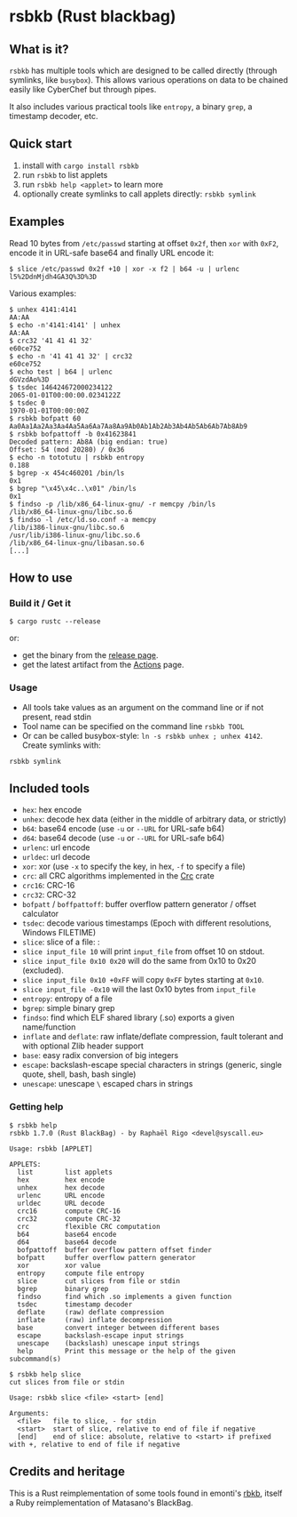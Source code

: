 # rsbkb (Rust blackbag)

## What is it?

`rsbkb` has multiple tools which are designed to be called directly (through
symlinks, like `busybox`). This allows various operations on data to be chained easily like
CyberChef but through pipes.

It also includes various practical tools like `entropy`, a binary `grep`, a
timestamp decoder, etc.


## Quick start

1. install with `cargo install rsbkb`
2. run `rsbkb` to list applets
3. run `rsbkb help <applet>` to learn more
4. optionally create symlinks to call applets directly: `rsbkb symlink`

## Examples

Read 10 bytes from `/etc/passwd` starting at offset `0x2f`, then `xor` with
`0xF2`, encode it in URL-safe base64 and finally URL encode it:

```
$ slice /etc/passwd 0x2f +10 | xor -x f2 | b64 -u | urlenc
l5%2DdnMjdh4GA3Q%3D%3D
```

Various examples:

```
$ unhex 4141:4141
AA:AA
$ echo -n'4141:4141' | unhex
AA:AA
$ crc32 '41 41 41 32'
e60ce752
$ echo -n '41 41 41 32' | crc32
e60ce752
$ echo test | b64 | urlenc
dGVzdAo%3D
$ tsdec 146424672000234122
2065-01-01T00:00:00.0234122Z
$ tsdec 0
1970-01-01T00:00:00Z
$ rsbkb bofpatt 60
Aa0Aa1Aa2Aa3Aa4Aa5Aa6Aa7Aa8Aa9Ab0Ab1Ab2Ab3Ab4Ab5Ab6Ab7Ab8Ab9
$ rsbkb bofpattoff -b 0x41623841
Decoded pattern: Ab8A (big endian: true)
Offset: 54 (mod 20280) / 0x36
$ echo -n tototutu | rsbkb entropy
0.188
$ bgrep -x 454c460201 /bin/ls
0x1
$ bgrep "\x45\x4c..\x01" /bin/ls
0x1
$ findso -p /lib/x86_64-linux-gnu/ -r memcpy /bin/ls
/lib/x86_64-linux-gnu/libc.so.6
$ findso -l /etc/ld.so.conf -a memcpy
/lib/i386-linux-gnu/libc.so.6
/usr/lib/i386-linux-gnu/libc.so.6
/lib/x86_64-linux-gnu/libasan.so.6
[...]
```

## How to use

### Build it / Get it

```
$ cargo rustc --release
```

or:

* get the binary from the [release page](https://github.com/trou/rsbkb/releases).
* get the latest artifact from the [Actions](https://github.com/trou/rsbkb/actions) page.

### Usage


* All tools take values as an argument on the command line or if not present, read stdin
* Tool name can be specified on the command line `rsbkb TOOL`
* Or can be called busybox-style: `ln -s rsbkb unhex ; unhex 4142`. Create symlinks with:

```
rsbkb symlink
```

## Included tools

* `hex`: hex encode
* `unhex`: decode hex data (either in the middle of arbitrary data, or strictly)
* `b64`: base64 encode (use `-u` or `--URL` for URL-safe b64)
* `d64`: base64 decode (use `-u` or `--URL` for URL-safe b64)
* `urlenc`: url encode
* `urldec`: url decode
* `xor`: xor (use `-x` to specify the key, in hex, `-f` to specify a file)
* `crc`: all CRC algorithms implemented in the [Crc](https://docs.rs/crc/2.1.0/crc/) crate
* `crc16`: CRC-16
* `crc32`: CRC-32
* `bofpatt` / `boffpattoff`: buffer overflow pattern generator / offset calculator
* `tsdec`: decode various timestamps (Epoch with different resolutions, Windows FILETIME)
* `slice`: slice of a file: :
 * `slice input_file 10` will print `input_file` from offset 10 on stdout.
 * `slice input_file 0x10 0x20` will do the same from 0x10 to 0x20 (excluded).
 * `slice input_file 0x10 +0xFF` will copy `0xFF` bytes starting at `0x10`.
 * `slice input_file -0x10` will the last 0x10 bytes from `input_file`
* `entropy`: entropy of a file
* `bgrep`: simple binary grep
* `findso`: find which ELF shared library (.so) exports a given name/function
* `inflate` and `deflate`: raw inflate/deflate compression, fault tolerant and with optional Zlib header support
* `base`: easy radix conversion of big integers
* `escape`: backslash-escape special characters in strings (generic, single quote, shell, bash, bash single)
* `unescape`: unescape `\` escaped chars in strings 

### Getting help

```console
$ rsbkb help
rsbkb 1.7.0 (Rust BlackBag) - by Raphaël Rigo <devel@syscall.eu>

Usage: rsbkb [APPLET]

APPLETS:
  list        list applets
  hex         hex encode
  unhex       hex decode
  urlenc      URL encode
  urldec      URL decode
  crc16       compute CRC-16
  crc32       compute CRC-32
  crc         flexible CRC computation
  b64         base64 encode
  d64         base64 decode
  bofpattoff  buffer overflow pattern offset finder
  bofpatt     buffer overflow pattern generator
  xor         xor value
  entropy     compute file entropy
  slice       cut slices from file or stdin
  bgrep       binary grep
  findso      find which .so implements a given function
  tsdec       timestamp decoder
  deflate     (raw) deflate compression
  inflate     (raw) inflate decompression
  base        convert integer between different bases
  escape      backslash-escape input strings
  unescape    (backslash) unescape input strings
  help        Print this message or the help of the given subcommand(s)

$ rsbkb help slice
cut slices from file or stdin

Usage: rsbkb slice <file> <start> [end]

Arguments:
  <file>   file to slice, - for stdin
  <start>  start of slice, relative to end of file if negative
  [end]    end of slice: absolute, relative to <start> if prefixed with +, relative to end of file if negative
```

## Credits and heritage

This is a Rust reimplementation of some tools found in emonti's
[rbkb](https://github.com/emonti/rbkb), itself a Ruby reimplementation of
Matasano's BlackBag.
